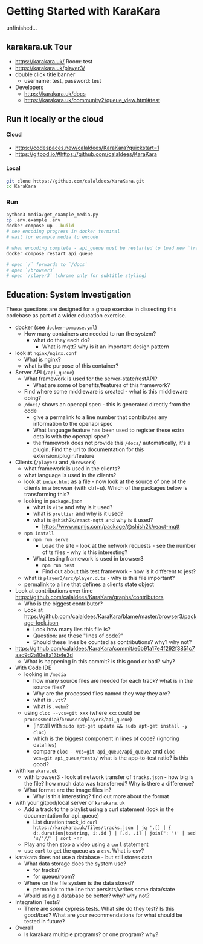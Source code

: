 Getting Started with KaraKara
=============================

unfinished...

karakara.uk Tour
-----------

* https://karakara.uk/
    Room: test
* https://karakara.uk/player3/
* double click title banner
    * username: test, password: test
* Developers
    * https://karakara.uk/docs
    * https://karakara.uk/community2/queue_view.html#test


Run it locally or the cloud
--------------

#### Cloud
* https://codespaces.new/calaldees/KaraKara?quickstart=1
* https://gitpod.io/#https://github.com/calaldees/KaraKara

#### Local
```bash
git clone https://github.com/calaldees/KaraKara.git
cd KaraKara
```

### Run
```bash
python3 media/get_example_media.py
cp .env.example .env
docker compose up --build
# see encoding progress in docker terminal
# wait for example media to encode

# when encoding complete - api_queue must be restarted to load new `tracks.json`
docker compose restart api_queue

# open `/` forwards to `/docs`
# open `/browser3`
# open `/player3` (chrome only for subtitle styling)
```


Education: System Investigation
-------------------------------

These questions are designed for a group exercise in dissecting this codebase as part of a wider education exercise.

* docker (see `docker-compose.yml`)
    * How many containers are needed to run the system?
        * what do they each do?
            * What is mqtt? why is it an important design pattern
* look at `nginx/nginx.conf`
    * What is nginx?
    * what is the purpose of this container?
* Server API (`/api_queue`)
    * What framework is used for the server-state/restAPI?
        * What are some of benefits/features of this framework?
    * Find where some middleware is created - what is this middleware doing?
    * `/docs/` shows an openapi spec - this is generated directly from the code
        * give a permalink to a line number that contributes any information to the openapi spec
        * What language feature has been used to register these extra details with the openapi spec?
        * the framework does not provide this `/docs/` automatically, it's a plugin. Find the url to documentation for this extension/plugin/feature
* Clients (`/player3` and `/browser3`)
    * what framework is used in the clients?
    * what language is used in the clients?
    * look at `index.html` as a file - now look at the source of one of the clients in a browser (with ctrl+u). Which of the packages below is transforming this?
    * looking in `package.json`
        * what is `vite` and why is it used?
        * what is `prettier` and why is it used?
        * what is `@shish2k/react-mqtt` and why is it used?
            * https://www.npmjs.com/package/@shish2k/react-mqtt
    * `npm install`
        * `npm run serve`
            * Load the site - look at the network requests - see the number of ts files - why is this interesting?
        * What testing framework is used in browser3
            * `npm run test`
            * Find out about this test framework - how is it different to jest?
    * what is `player3/src/player.d.ts` - why is this file important?
    * permalink to a line that defines a clients state object
* Look at contributions over time https://github.com/calaldees/KaraKara/graphs/contributors
    * Who is the biggest contributor?
    * Look at https://github.com/calaldees/KaraKara/blame/master/browser3/package-lock.json
        * Look how many lies this file is?
        * Question: are these "lines of code?"
        * Should these lines be counted as contributions? why? why not?
* https://github.com/calaldees/KaraKara/commit/e6b91a17e4f292f3851c7aac9d2a10e8a13b4e3d
    * What is happening in this commit? is this good or bad? why?
* With Code IDE
    * looking in `/media` 
        * how many source files are needed for each track? what is in the source files?
        * Why are the processed files named they way they are?
        * what is `.vtt`?
        * what is `.webm`?
    * using  `cloc --vcs=git xxx` (where `xxx` could be `processmedia3`/`browser3`/`player3`/`api_queue`)
        * (install with `sudo apt-get update && sudo apt-get install -y cloc`)
        * which is the biggest component in lines of code? (ignoring datafiles)
        * compare `cloc --vcs=git api_queue/api_queue/` and `cloc --vcs=git api_queue/tests/` what is the app-to-test ratio? is this good?
* with `karakara.uk`
    * with browser3 - look at network transfer of `tracks.json` - how big is the file? how much data was transferred? Why is there a difference?
    * What format are the image files in?
        * Why is this interesting? find out more about the format
* with your gitpod/local server or `karakara.uk`
    * Add a track to the playlist using a curl statement (look in the documentation for api_queue)
        * List duration:track_id `curl https://karakara.uk/files/tracks.json | jq '.[] | { d:.duration|tostring, i:.id } | [.d, .i] | join(": ")' | sed 's/"//' | sort -nr`
    * Play and then stop a video using a `curl` statement
    * use `curl` to get the queue as a `csv`. What is csv?
* karakara does not use a database - but still stores data
    * What data storage does the system use?
        * for tracks?
        * for queue/room?
    * Where on the file system is the data stored?
        * permalink to the line that persists/writes some data/state
    * Would using a database be better? why? why not?
* Integration Tests?
    * There are _some_ cypress tests. What site do they test? Is this good/bad? What are your recommendations for what should be tested in future?
* Overall
    * Is karakara multiple programs? or one program? why?
